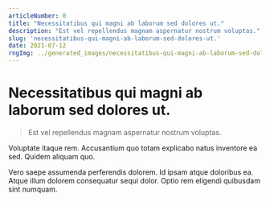 ```yaml
---
articleNumber: 0
title: "Necessitatibus qui magni ab laborum sed dolores ut."
description: "Est vel repellendus magnam aspernatur nostrum voluptas."
slug: 'necessitatibus-qui-magni-ab-laborum-sed-dolores-ut.'
date: 2021-07-12
rngImg: ../generated_images/necessitatibus-qui-magni-ab-laborum-sed-dolores-ut..jpg
---
```


# Necessitatibus qui magni ab laborum sed dolores ut.

> Est vel repellendus magnam aspernatur nostrum voluptas.

Voluptate itaque rem. Accusantium quo totam explicabo natus inventore ea sed. Quidem aliquam quo.
 Vero saepe assumenda perferendis dolorem. Id ipsam atque doloribus ea. Atque illum dolorem consequatur sequi dolor. Optio rem eligendi quibusdam sint numquam.
